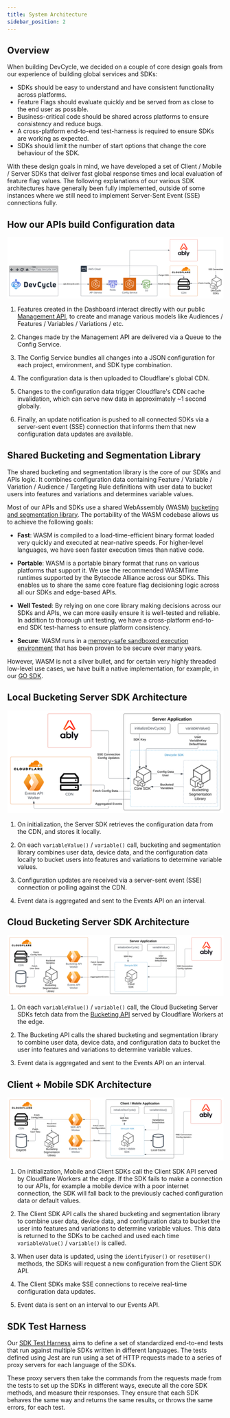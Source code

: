 ```yaml
---
title: System Architecture
sidebar_position: 2
---
```


## Overview

When building DevCycle, we decided on a couple of core design goals from our experience of building global services and SDKs:
- SDKs should be easy to understand and have consistent functionality across platforms.
- Feature Flags should evaluate quickly and be served from as close to the end user as possible.
- Business-critical code should be shared across platforms to ensure consistency and reduce bugs.
- A cross-platform end-to-end test-harness is required to ensure SDKs are working as expected. 
- SDKs should limit the number of start options that change the core behaviour of the SDK.

With these design goals in mind, we have developed a set of Client / Mobile / Server SDKs that deliver 
fast global response times and local evaluation of feature flag values. The following explanations of our
various SDK architectures have generally been fully implemented, outside of some instances where we still 
need to implement Server-Sent Event (SSE) connections fully.

## How our APIs build Configuration data

![architexture-api-diagram.svg](..%2F..%2Fstatic%2Farchitexture-api-diagram.svg)

1. Features created in the Dashboard interact directly with our public [Management API](/management-api/), 
to create and manage various models like Audiences / Features / Variables / Variations / etc.

2. Changes made by the Management API are delivered via a Queue to the Config Service. 

3. The Config Service bundles all changes into a JSON configuration for each project, environment, 
and SDK type combination.

4. The configuration data is then uploaded to Cloudflare's global CDN.

5. Changes to the configuration data trigger Cloudflare's CDN cache invalidation, 
which can serve new data in approximately ~1 second globally.

6. Finally, an update notification is pushed to all connected SDKs via a server-sent event (SSE) connection
that informs them that new configuration data updates are available.

## Shared Bucketing and Segmentation Library

The shared bucketing and segmentation library is the core of our SDKs and APIs logic. It combines configuration data 
containing Feature / Variable / Variation / Audience / Targeting Rule definitions with user data to bucket users into 
features and variations and determines variable values.

Most of our APIs and SDKs use a shared WebAssembly (WASM) 
[bucketing and segmentation library](https://github.com/DevCycleHQ/js-sdks/tree/main/lib/shared/bucketing-assembly-script). 
The portability of the WASM codebase allows us to achieve the following goals:

- **Fast**: WASM is compiled to a load-time-efficient binary format loaded very quickly and executed at near-native speeds. 
For higher-level languages, we have seen faster execution times than native code.

- **Portable**: WASM is a portable binary format that runs on various platforms that support it. 
We use the recommended WASMTime runtimes supported by the Bytecode Alliance across our SDKs. 
This enables us to share the same core feature flag decisioning logic across all our SDKs and edge-based APIs.

- **Well Tested**: By relying on one core library making decisions across our SDKs and APIs, 
we can more easily ensure it is well-tested and reliable. In addition to thorough unit testing, 
we have a cross-platform end-to-end SDK test-harness to ensure platform consistency.

- **Secure**: WASM runs in a [memory-safe sandboxed execution environment](https://webassembly.org/docs/security/) 
that has been proven to be secure over many years.

However, WASM is not a silver bullet, and for certain very highly threaded low-level use cases, 
we have built a native implementation, for example, in our [GO SDK](https://github.com/DevCycleHQ/go-server-sdk).

## Local Bucketing Server SDK Architecture

![Architecture Docs Diagrams - Local Server SDK.svg](..%2F..%2Fstatic%2FArchitecture%20Docs%20Diagrams%20-%20Local%20Server%20SDK.svg)

1. On initialization, the Server SDK retrieves the configuration data from the CDN, and stores it locally.

2. On each `variableValue()` / `variable()` call, bucketing and segmentation library combines user data, device data, 
and the configuration data locally to bucket users into features and variations to determine variable values.

3. Configuration updates are received via a server-sent event (SSE) connection or polling against the CDN.

4. Event data is aggregated and sent to the Events API on an interval.

## Cloud Bucketing Server SDK Architecture

![Architecture Docs Diagrams - Cloud Server SDK.svg](..%2F..%2Fstatic%2FArchitecture%20Docs%20Diagrams%20-%20Cloud%20Server%20SDK.svg)

1. On each `variableValue()` / `variable()` call, the Cloud Bucketing Server SDKs fetch data from the 
[Bucketing API](/bucketing-api/) served by Cloudflare Workers at the edge.

2. The Bucketing API calls the shared bucketing and segmentation library to combine user data, 
device data, and configuration data to bucket the user into features and variations to determine variable values.

3. Event data is aggregated and sent to the Events API on an interval.

## Client + Mobile SDK Architecture

![Architecture Docs Diagrams - Client Mobile SDK.svg](..%2F..%2Fstatic%2FArchitecture%20Docs%20Diagrams%20-%20Client%20Mobile%20SDK.svg)

1. On initialization, Mobile and Client SDKs call the Client SDK API served by Cloudflare Workers at the edge. 
If the SDK fails to make a connection to our APIs, for example a mobile device with a poor internet connection, 
the SDK will fall back to the previously cached configuration data or default values. 

2. The Client SDK API calls the shared bucketing and segmentation library to combine user data, 
device data, and configuration data to bucket the user into features and variations to determine variable values. 
This data is returned to the SDKs to be cached and used each time `variableValue()` / `variable()` is called.

3. When user data is updated, using the `identifyUser()` or `resetUser()` methods, the SDKs will 
request a new configuration from the Client SDK API.

4. The Client SDKs make SSE connections to receive real-time configuration data updates.

5. Event data is sent on an interval to our Events API.

## SDK Test Harness

Our [SDK Test Harness](https://github.com/DevCycleHQ/test-harness) aims to define a set of standardized end-to-end tests 
that run against multiple SDKs written in different languages. The tests defined using Jest
are run using a set of HTTP requests made to a series of proxy servers for each language of the SDKs.

These proxy servers then take the commands from the requests made from the tests to set up the SDKs in different ways, 
execute all the core SDK methods, and measure their responses. They ensure that each SDK behaves the same way and 
returns the same results, or throws the same errors, for each test.
